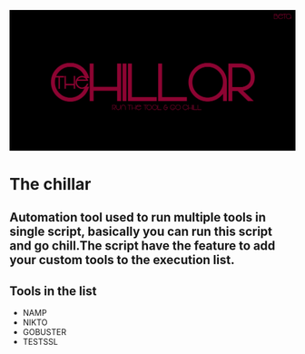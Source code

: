 ![alt text](https://github.com/maketheworldsecure/Thechillar/blob/main/chillarlogo.jpg)
# The chillar
Automation tool used to run multiple tools in single script, basically you can run this script and go chill.The script have the feature to add your custom tools to the execution list.
---------------------------
## Tools in the list
* NAMP
* NIKTO
* GOBUSTER
* TESTSSL
